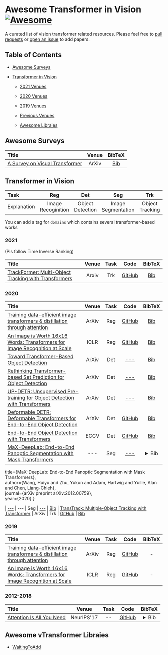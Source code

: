 # Awesome Transformer in Vision [![Awesome](https://awesome.re/badge.svg)](https://awesome.re)  
A curated list of vision transformer related resources. Please feel free to [pull requests](https://github.com/penghouwen/VisionTransformer/pulls) or [open an issue](https://github.com/penghouwen/VisionTransformer/issues) to add papers.


## Table of Contents

- [Awesome Surveys](#awesome-surveys)

- [Transformer in Vision](#transformer-in-vision)
  - [2021 Venues](#2021)
  - [2020 Venues](#2020)
  - [2019 Venues](#2019)
  - [Previous Venues](#2012-2018)
  
  - [Awesome Libraies](#awesome-surveys)

## Awesome Surveys

|  Title  |   Venue  |   BibTeX  |
|:--------|:--------:|:--------:|
| [A Survey on Visual Transformer](https://arxiv.org/pdf/2012.12556.pdf) | ArXiv | [Bib](https://scholar.googleusercontent.com/scholar.bib?q=info:Aj10Crv7DScJ:scholar.google.com/&output=citation&scisdr=CgUmooQTEM3KnAOogfQ:AAGBfm0AAAAAX_-tmfT1yhaAeO62lS61HGcSpcXSUqJ5&scisig=AAGBfm0AAAAAX_-tmQAIcm-VKBRqnb9iTs8Sghq-6ssB&scisf=4&ct=citation&cd=-1&hl=ja)

## Transformer in Vision

|      Task   |        Reg       |       Det    |           Seg           |        Trk           |    Other   |
|:------------|:--------------:|:----------------------:|:-----------------------:|:----------------------:|:----------:|
| Explanation | Image Recoginition | Object Detection | Image Segmentation | Object Tracking | other types |

You can add a tag for `domains` which contains several transformer-based works

### 2021
(Pls follow Time Inverse Ranking)

|  Title  |   Venue  |  Task  |   Code   |  BibTeX  |
|:--------|:--------:|:--------:|:--------:|:--------:|
| [TrackFormer: Multi-Object Tracking with Transformers](https://arxiv.org/abs/2101.02702) | Arxiv | Trk | [GitHub]() | [Bib](https://scholar.googleusercontent.com/scholar.bib?q=info:FPvKVRbtrIsJ:scholar.google.com/&output=citation&scisdr=CgUmooVjENWd0wS0GSo:AAGBfm0AAAAAX_-xASqzkmKVlI_ghtAFBTJPBLDUYfFD&scisig=AAGBfm0AAAAAX_-xAQWgW5KYRtnhpPb41ke6jWK4XpsF&scisf=4&ct=citation&cd=-1&hl=zh-CN)


### 2020

|  Title  |   Venue  |  Task  |   Code   |  BibTeX  |
|:--------|:--------:|:--------:|:--------:|:--------:|
| [Training data-efficient image transformers & distillation through attention](https://arxiv.org/abs/2012.12877) | ArXiv | Reg | [GitHub](https://github.com/facebookresearch/deit) | [Bib](https://scholar.googleusercontent.com/scholar.bib?q=info:4M9RfcZARQAJ:scholar.google.com/&output=citation&scisdr=CgUmooQTEM3KnAOiWXQ:AAGBfm0AAAAAX_-nQXQ83NjCdo7Z_4UWZCvWuv3z-goK&scisig=AAGBfm0AAAAAX_-nQbm3aZWNrAaIc6-RB8eIGfbbMANa&scisf=4&ct=citation&cd=-1&hl=ja)
| [An Image is Worth 16x16 Words: Transformers for Image Recognition at Scale](https://arxiv.org/abs/2010.11929) | ICLR | Reg | [GitHub](https://github.com/google-research/vision_transformer) | [Bib](https://scholar.googleusercontent.com/scholar.bib?q=info:K33r8boRRloJ:scholar.google.com/&output=citation&scisdr=CgUmooQTEM3KnAOgs5I:AAGBfm0AAAAAX_-lq5IwW1PWPCcrPyJSzxHG4hXCLpmx&scisig=AAGBfm0AAAAAX_-lq2wYJkeX630SaKwHHcWBaOT4DHMa&scisf=4&ct=citation&cd=-1&hl=ja)
| [ Toward Transformer-Based Object Detection](https://arxiv.org/abs/2012.09958) | ArXiv | Det | [ ---]( ---) | [Bib]( https://scholar.googleusercontent.com/scholar.bib?q=info:HNio9f4uZ3MJ:scholar.google.com/&output=citation&scisdr=CgXVb0CVEIDLq_pQxe0:AAGBfm0AAAAAYAFV3e2X4w2PvtWlBqJv6hXxAg6wZ03V&scisig=AAGBfm0AAAAAYAFV3Yb8S4l3zocHB5pRYbTR-27niTuk&scisf=4&ct=citation&cd=-1&hl=ja)
| [ Rethinking Transformer-based Set Prediction for Object Detection](https://arxiv.org/abs/2011.10881) | ArXiv | Det | [ ---]( ---) | [Bib]( https://scholar.googleusercontent.com/scholar.bib?q=info:Hqq-vvg01HIJ:scholar.google.com/&output=citation&scisdr=CgWnIAGoEIDLq_pTftc:AAGBfm0AAAAAYAFWZtc9tMFRODX6KXerZKv6C3jGhUND&scisig=AAGBfm0AAAAAYAFWZjJyD-RVGr4WrxoTLdE-31QG_mbc&scisf=4&ct=citation&cd=-1&hl=ja)
| [ UP-DETR: Unsupervised Pre-training for Object Detection with Transformers](https://arxiv.org/abs/2011.09094) | ArXiv | Det | [ ---]( ---) | [Bib]( https://scholar.googleusercontent.com/scholar.bib?q=info:fKaDo0dq4ZQJ:scholar.google.com/&output=citation&scisdr=CgWnIAGoEIDLq_pSHIY:AAGBfm0AAAAAYAFXBIZ_wVD78VGiYjEbSztYdjCH6gAj&scisig=AAGBfm0AAAAAYAFXBCkannnFghByYVFUnKWIycAdbppk&scisf=4&ct=citation&cd=-1&hl=ja)
| [ Deformable DETR: Deformable Transformers for End-to-End Object Detection](https://arxiv.org/abs/2010.04159) | ArXiv | Det | [ GitHub]( https://github.com/fundamentalvision/Deformable-DETR) | [Bib]( https://scholar.googleusercontent.com/scholar.bib?q=info:fKaDo0dq4ZQJ:scholar.google.com/&output=citation&scisdr=CgWnIAGoEIDLq_pSHIY:AAGBfm0AAAAAYAFXBIZ_wVD78VGiYjEbSztYdjCH6gAj&scisig=AAGBfm0AAAAAYAFXBCkannnFghByYVFUnKWIycAdbppk&scisf=4&ct=citation&cd=-1&hl=ja)
| [ End-to-End Object Detection with Transformers](https://arxiv.org/abs/2005.12872) | ECCV | Det | [ GitHub]( https://github.com/facebookresearch/detr) | [Bib]( https://citation-needed.springer.com/v2/references/10.1007/978-3-030-58452-8_13?format=bibtex&flavour=citation)
| [ MaX-DeepLab: End-to-End Panoptic Segmentation with Mask Transformers](https://arxiv.org/abs/2012.00759) | --- | Seg | [ ---]( ---) | <details> <summary>Bib</summary> <p align="left">  @article{wang2020max, </br>
  title={MaX-DeepLab: End-to-End Panoptic Segmentation with Mask Transformers}, </br>
  author={Wang, Huiyu and Zhu, Yukun and Adam, Hartwig and Yuille, Alan and Chen, Liang-Chieh}, </br>
  journal={arXiv preprint arXiv:2012.00759}, </br>
  year={2020}
}  </p></details>  



| [ ---](https://arxiv.org/abs/2010.11929) | --- | Seg | [ ---]( ---) | [Bib]( ---)
| [TransTrack: Multiple-Object Tracking with Transformer](https://arxiv.org/abs/2012.15460) | ArXiv | Trk | [GitHub](https://github.com/PeizeSun/TransTrack) | [Bib](https://scholar.googleusercontent.com/scholar.bib?q=info:QzpLQuJ5l44J:scholar.google.com/&output=citation&scisdr=CgUmooRjENWd0wS1QH4:AAGBfm0AAAAAX_-wWH4lrREtg2mlyHhTdsKrRwTMe_wY&scisig=AAGBfm0AAAAAX_-wWDKIgsxWD2AY6ASlNXLdgqhJmhXL&scisf=4&ct=citation&cd=-1&hl=zh-CN)


### 2019

|  Title  |   Venue  |  Task  |   Code   |  BibTeX  |
|:--------|:--------:|:--------:|:--------:|:--------:|
| [Training data-efficient image transformers & distillation through attention](https://arxiv.org/abs/2012.12877) | ArXiv | Reg | [GitHub](https://github.com/facebookresearch/deit) | -
| [An Image is Worth 16x16 Words: Transformers for Image Recognition at Scale](https://arxiv.org/abs/2010.11929) | ICLR | Reg | [GitHub](https://github.com/google-research/vision_transformer) | -

### 2012-2018

|  Title  |   Venue  |  Task  |   Code   |  BibTeX  |
|:--------|:--------:|:--------:|:--------:|:--------:|
| [Attention Is All You Need](https://papers.nips.cc/paper/2017/file/3f5ee243547dee91fbd053c1c4a845aa-Paper.pdf) | NeurIPS'17 | -- | [GitHub](https://github.com/tensorflow/tensor2tensor) | <details> <summary>Bib</summary> <p align="left">  @inproceedings{vaswani2017attention, </br>   title={Attention is all you need}, </br>   author={Vaswani, Ashish and Shazeer, Noam and Parmar, Niki and Uszkoreit, Jakob and Jones, Llion and Gomez, Aidan N and Kaiser, {\L}ukasz and Polosukhin, Illia}, </br>  booktitle={Advances in neural information processing systems}, </br>  pages={5998--6008}, </br>   year={2017} </br> }  </p></details>

## Awesome vTransformer Libraies
- [WaitingToAdd](https://github.com/penghouwen/VisionTransformer/blob/main/README.md)

